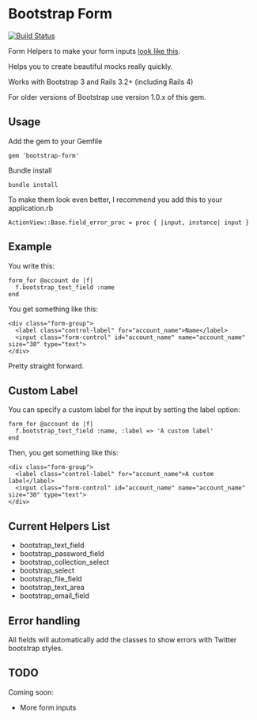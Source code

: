 # Bootstrap Form

[![Build Status](https://travis-ci.org/dabit/bootstrap-form.png?branch=master)](https://travis-ci.org/dabit/bootstrap-form)

Form Helpers to make your form inputs [look like this](http://getbootstrap.com/css/#forms).

Helps you to create beautiful mocks really quickly.

Works with Bootstrap 3 and Rails 3.2+ (including Rails 4)

For older versions of Bootstrap use version 1.0.x of this gem.

## Usage

Add the gem to your Gemfile

    gem 'bootstrap-form'

Bundle install

    bundle install

To make them look even better, I recommend you add this to your
application.rb

    ActionView::Base.field_error_proc = proc { |input, instance| input }

## Example

You write this:

    form_for @account do |f|
      f.bootstrap_text_field :name
    end


You get something like this:

    <div class="form-group">
      <label class="control-label" for="account_name">Name</label>
      <input class="form-control" id="account_name" name="account_name" size="30" type="text">
    </div>

Pretty straight forward.

## Custom Label

You can specify a custom label for the input by setting the label
option:

    form_for @account do |f|
      f.bootstrap_text_field :name, :label => 'A custom label'
    end

Then, you get something like this:

    <div class="form-group">
      <label class="control-label" for="account_name">A custom label</label>
      <input class="form-control" id="account_name" name="account_name" size="30" type="text">
    </div>

## Current Helpers List

* bootstrap_text_field
* bootstrap_password_field
* bootstrap_collection_select
* bootstrap_select
* bootstrap_file_field
* bootstrap_text_area
* bootstrap_email_field

## Error handling

All fields will automatically add the classes to show errors with Twitter
bootstrap styles.

## TODO

Coming soon:

* More form inputs
